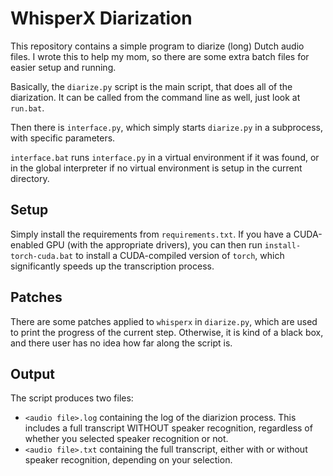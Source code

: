 # WhisperX Diarization

This repository contains a simple program to diarize (long)
Dutch audio files. I wrote this to help my mom, so there
are some extra batch files for easier setup and running.

Basically, the `diarize.py` script is the main script,
that does all of the diarization. It can be called
from the command line as well, just look at `run.bat`.

Then there is `interface.py`, which simply starts 
`diarize.py` in a subprocess, with specific parameters.

`interface.bat` runs `interface.py` in a virtual environment
if it was found, or in the global interpreter if no virtual 
environment is setup in the current directory.

## Setup

Simply install the requirements from `requirements.txt`.
If you have a CUDA-enabled GPU (with the appropriate drivers),
you can then run `install-torch-cuda.bat` to install a CUDA-compiled
version of `torch`, which significantly
speeds up the transcription process.

## Patches

There are some patches applied to `whisperx` in `diarize.py`,
which are used to print the progress of the current step.
Otherwise, it is kind of a black box, and there user has
no idea how far along the script is.

## Output

The script produces two files:
- `<audio file>.log` containing the log of the diarizion process.
  This includes a full transcript WITHOUT speaker recognition, regardless
  of whether you selected speaker recognition or not.
- `<audio file>.txt` containing the full transcript, either with or 
  without speaker recognition, depending on your selection.
